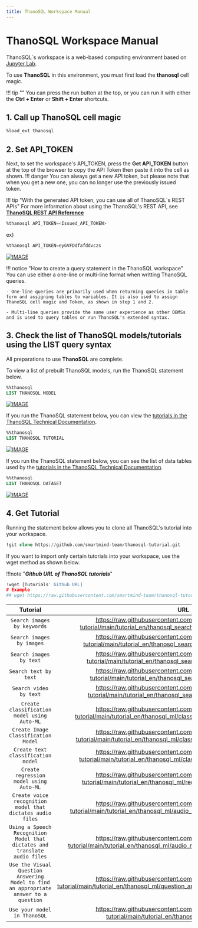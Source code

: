 ```yaml
---
title: ThanoSQL Workspace Manual
---
```


# **ThanoSQL Workspace Manual**

ThanoSQL`s workspace is a web-based computing environment based on [Jupyter Lab](https://github.com/jupyterlab/jupyterlab).

To use **ThanoSQL** in this environment, you must first load the **thanosql** cell magic.

!!! tip ""
    You can press the run button at the top, or you can run it with either the **Ctrl + Enter** or **Shift + Enter** shortcuts.

## **1. Call up ThanoSQL cell magic**

```sql
%load_ext thanosql
```

## **2. Set API_TOKEN**

Next, to set the workspace's API_TOKEN, press the **Get API_TOKEN** button at the top of the browser to copy the API Token then paste it into the cell as shown.
!!! danger
    You can always get a new API token, but please note that when you get a new one, you can no longer use the previously issued token.

!!! tip "With the generated API token, you can use all of ThanoSQL`s REST APIs"
    For more information about using the ThanoSQL's REST API, see [__ThanoSQL REST API Reference__](/en/how-to_guides/reference/#thanosql-rest-api-reference)

```sql
%thanosql API_TOKEN=<Issued_API_TOKEN>
```

ex)

```sql
%thanosql API_TOKEN=eyGVFDdfafddvczs
```
[![IMAGE](/img/thanosql_api/restapi_token_img2.jpg)](/img/thanosql_api/restapi_token_img2.jpg) 

!!! notice "How to create a query statement in the ThanoSQL workspace" 
    You can use either a one-line or multi-line format when writting ThanoSQL queries.

    - One-line queries are primarily used when returning queries in table form and assigning tables to variables. It is also used to assign ThanoSQL cell magic and Token, as shown in step 1 and 2.

    - Multi-line queries provide the same user experience as other DBMSs and is used to query tables or run ThanoSQL's extended syntax.

## **3. Check the list of ThanoSQL models/tutorials using the LIST query syntax**

All preparations to use **ThanoSQL** are complete.

To view a list of prebuilt ThanoSQL models, run the ThanoSQL statement below.

```sql
%%thanosql
LIST THANOSQL MODEL
```

[![IMAGE](/img/getting_started/img8.png)](/img/getting_started/img8.png)

If you run the ThanoSQL statement below, you can view the [tutorials in the ThanoSQL Technical Documentation](/en/tutorials/algorithm_list/).

```sql
%%thanosql
LIST THANOSQL TUTORIAL
```

[![IMAGE](/img/getting_started/img9.png)](/img/getting_started/img9.png)

If you run the ThanoSQL statement below, you can see the list of data tables used by the [tutorials in the ThanoSQL Technical Documentation](/en/tutorials/algorithm_list/).

```sql
%%thanosql
LIST THANOSQL DATASET
```

[![IMAGE](/img/getting_started/img10.png)](/img/getting_started/img10.png)

## __4. Get Tutorial__

Running the statement below allows you to clone all ThanoSQL's tutorial into your workspace.

```sql
!git clone https://github.com/smartmind-team/thanosql-tutorial.git
```

If you want to import only certain tutorials into your workspace, use the wget method as shown below.

!!!note "___Github URL of ThanoSQL tutorials___"

```python
!wget [Tutorials' Github URL]
# Example 
## wget https://raw.githubusercontent.com/smartmind-team/thanosql-tutorial/main/tutorial_en/thanosql_search/search_image_by_keyword.ipynb
```

| Tutorial | URL |
| :---------: |  :----------------------------------: |
| `Search images by keywords` | https://raw.githubusercontent.com/smartmind-team/thanosql-tutorial/main/tutorial_en/thanosql_search/search_image_by_keyword.ipynb |
| `Search images by images` | https://raw.githubusercontent.com/smartmind-team/thanosql-tutorial/main/tutorial_en/thanosql_search/search_image_by_image.ipynb |
| `Search images by text` | https://raw.githubusercontent.com/smartmind-team/thanosql-tutorial/main/tutorial_en/thanosql_search/search_image_by_text.ipynb |
| `Search text by text` | https://raw.githubusercontent.com/smartmind-team/thanosql-tutorial/main/tutorial_en/thanosql_search/search_text_by_text.ipynb |
| `Search video by text` | https://raw.githubusercontent.com/smartmind-team/thanosql-tutorial/main/tutorial_en/thanosql_search/search_video_by_text.ipynb |
| `Create classification model using Auto-ML` | https://raw.githubusercontent.com/smartmind-team/thanosql-tutorial/main/tutorial_en/thanosql_ml/classification/automl_classification.ipynb |
| `Create Image Classification Model` | https://raw.githubusercontent.com/smartmind-team/thanosql-tutorial/main/tutorial_en/thanosql_ml/classification/image_classification.ipynb |
| `Create text classification model` | https://raw.githubusercontent.com/smartmind-team/thanosql-tutorial/main/tutorial_en/thanosql_ml/classification/text_classification.ipynb |
| `Create regression model using Auto-ML` | https://raw.githubusercontent.com/smartmind-team/thanosql-tutorial/main/tutorial_en/thanosql_ml/regression/automl_regression.ipynb |
| `Create voice recognition model that dictates audio files` | https://raw.githubusercontent.com/smartmind-team/thanosql-tutorial/main/tutorial_en/thanosql_ml/audio_recognition/speech_recognition.ipynb |
| `Using a Speech Recognition Model that dictates and translate audio files` | https://raw.githubusercontent.com/smartmind-team/thanosql-tutorial/main/tutorial_en/thanosql_ml/audio_recognition/speech_recognition2.ipynb |
| `Use the Visual Question Answering Model to find an appropriate answer to a question` | https://raw.githubusercontent.com/smartmind-team/thanosql-tutorial/main/tutorial_en/thanosql_ml/question_answering/visual_question_answering.ipynb |  
|`Use your model in ThanoSQL`| https://raw.githubusercontent.com/smartmind-team/thanosql-tutorial/main/tutorial_en/thanosql_ml/udm_tutorial.ipynb |


